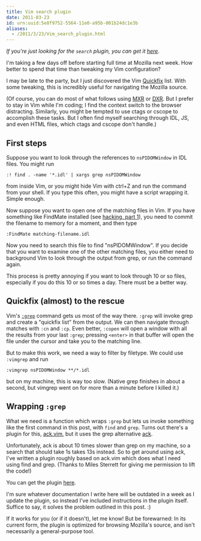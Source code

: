 ```yaml
---
title: Vim search plugin
date: 2011-03-23
id: urn:uuid:5e8f9752-5564-11e0-a95b-001b24dc1e3b
aliases:
  - /2011/3/23/Vim_search_plugin.html
---
```


*If you're just looking for the `search` plugin, you can get it
[here][search plugin].*

I'm taking a few days off before starting full time at Mozilla next week.  How
better to spend that time than tweaking my Vim configuration?

I may be late to the party, but I just discovered the Vim [Quickfix][] list.
With some tweaking, this is incredibly useful for navigating the Mozilla
source.

(Of course, you can do most of what follows using [MXR][] or [DXR][].  But I
prefer to stay in Vim while I'm coding; I find the context switch to the
browser distracting.  Similarly, you might be tempted to use ctags or cscope to
accomplish these tasks.  But I often find myself searching through IDL, JS, and
even HTML files, which ctags and cscope don't handle.)

## First steps

Suppose you want to look through the references to `nsPIDOMWindow` in IDL
files.  You might run

    :! find . -name '*.idl' | xargs grep nsPIDOMWindow

from inside Vim, or you might hide Vim with ctrl+Z and run the command from
your shell.  If you type this often, you might have a script wrapping it.
Simple enough.

Now suppose you want to open one of the matching files in Vim.  If you have
something like FindMate installed (see [hacking, part 1][]), you need to commit
the filename to memory for a moment, and then type

    :FindMate matching-filename.idl

Now you need to search this file to find "nsPIDOMWindow".  If you decide that
you want to examine one of the other matching files, you either need to
background Vim to look through the output from grep, or run the command again.

This process is pretty annoying if you want to look through 10 or so files,
especially if you do this 10 or so times a day.  There must be a better way.

## Quickfix (almost) to the rescue

Vim's [`:grep`][vimgrep] command gets us most of the way there.  `:grep` will
invoke grep and create a "quickfix list" from the output.  We can then navigate
through matches with `:cn` and `:cp`.  Even better, `:copen` will open a window
with all the results from your last `:grep`; pressing `<enter>` in that buffer
will open the file under the cursor and take you to the matching line.

But to make this work, we need a way to filter by filetype.  We could use
`:vimgrep` and run

    :vimgrep nsPIDOMWindow **/*.idl

but on my machine, this is way too slow.  (Native grep finishes in about a
second, but vimgrep went on for more than a minute before I killed it.)

## Wrapping `:grep`

What we need is a function which wraps `:grep` but lets us invoke something
like the first command in this post, with `find` and `grep`.  Turns out there's
a plugin for this, [ack.vim][], but it uses the grep alternative [ack][].

Unfortunately, ack is about 10 times slower than grep on my machine, so a
search that should take 1s takes 13s instead.  So to get around using ack, I've
written a plugin roughly based on ack.vim which does what I need using find and
grep.  (Thanks to Miles Sterrett for giving me permission to lift the code!)

You can get the plugin [here][search plugin].

I'm sure whatever documentation I write here will be outdated in a week as I
update the plugin, so instead I've included instructions in the plugin itself.
Suffice to say, it solves the problem outlined in this post.  :)

If it works for you (or if it doesn't), let me know!  But be forewarned: In its
current form, the plugin is optimized for browsing Mozilla's source, and isn't
necessarily a general-purpose tool.

[MXR]: http://mxr.mozilla.org
[DXR]: http://dxr.proximity.on.ca/dxr/
[hacking, part 1]: /2010/2/1/Hacking%2C_part_1%3A_Vim.html
[quickfix]: http://vimdoc.sourceforge.net/htmldoc/quickfix.html
[vimgrep]: http://vimdoc.sourceforge.net/htmldoc/quickfix.html#:grep
[ack.vim]: https://github.com/mileszs/ack.vim
[ack]: http://betterthangrep.com/
[search plugin]: http://bitbucket.org/jlebar/search_plugin
